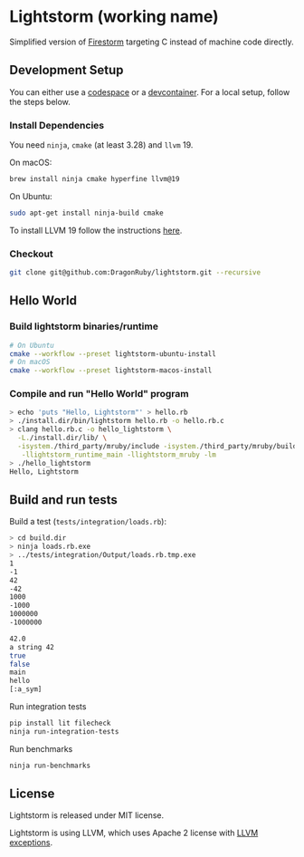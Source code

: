 # Lightstorm (working name)

Simplified version of [Firestorm](https://www.youtube.com/watch?v=NfMX-dFMSr0) targeting C instead of machine code directly.

## Development Setup

You can either use a [codespace](https://docs.github.com/en/codespaces/getting-started/quickstart) or a [devcontainer](https://code.visualstudio.com/docs/devcontainers/containers). For a local setup, follow the steps below.

### Install Dependencies

You need `ninja`, `cmake` (at least 3.28) and `llvm` 19.

On macOS:

```bash
brew install ninja cmake hyperfine llvm@19
```

On Ubuntu:

```bash
sudo apt-get install ninja-build cmake
```

To install LLVM 19 follow the instructions [here](https://apt.llvm.org).

### Checkout

```bash
git clone git@github.com:DragonRuby/lightstorm.git --recursive
```

## Hello World

### Build lightstorm binaries/runtime

```bash
# On Ubuntu
cmake --workflow --preset lightstorm-ubuntu-install
# On macOS
cmake --workflow --preset lightstorm-macos-install
```

### Compile and run "Hello World" program

```bash
> echo 'puts "Hello, Lightstorm"' > hello.rb
> ./install.dir/bin/lightstorm hello.rb -o hello.rb.c
> clang hello.rb.c -o hello_lightstorm \
  -L./install.dir/lib/ \
  -isystem./third_party/mruby/include -isystem./third_party/mruby/build/host/include/ \
   -llightstorm_runtime_main -llightstorm_mruby -lm
> ./hello_lightstorm
Hello, Lightstorm
```

## Build and run tests

Build a test (`tests/integration/loads.rb`):

```bash
> cd build.dir
> ninja loads.rb.exe
> ../tests/integration/Output/loads.rb.tmp.exe
1
-1
42
-42
1000
-1000
1000000
-1000000

42.0
a string 42
true
false
main
hello
[:a_sym]
```

Run integration tests

```bash
pip install lit filecheck
ninja run-integration-tests
```

Run benchmarks

```bash
ninja run-benchmarks
```

## License

Lightstorm is released under MIT license.

Lightstorm is using LLVM, which uses Apache 2 license with [LLVM exceptions](https://github.com/llvm/llvm-project/blob/2d57333da432921762323718351a21532867588c/LICENSE.TXT).
